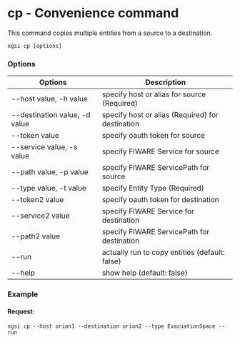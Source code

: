 # cp - Convenience command

This command copies multiple entities from a source to a destination.

```console
ngsi cp [options]
```

### Options

| Options                       | Description                                      |
| ----------------------------- | ------------------------------------------------ |
| --host value, -h value        | specify host or alias for source (Required)      |
| --destination value, -d value | specify host or alias (Required) for destination |
| --token value                 | specify oauth token for source                   |
| --service value, -s value     | specify FIWARE Service for source                |
| --path value, -p value        | specify FIWARE ServicePath for source            |
| --type value, -t value        | specify Entity Type (Required)                   |
| --token2 value                | specify oauth token for destination              |
| --service2 value              | specify FIWARE Service for destination           |
| --path2 value                 | specify FIWARE ServicePath for destination       |
| --run                         | actually run to copy entities (default: false)   |
| --help                        | show help (default: false)                       |

### Example 

#### Request:

```console
ngsi cp --host orion1 --destination orion2 --type EvacuationSpace --run
```
